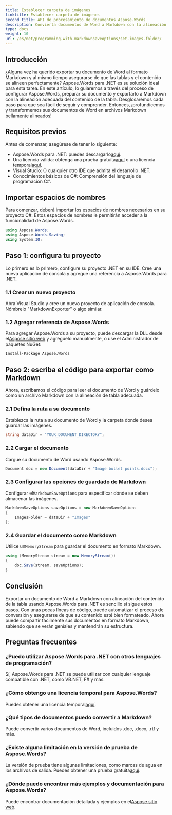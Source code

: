 ```yaml
---
title: Establecer carpeta de imágenes
linktitle: Establecer carpeta de imágenes
second_title: API de procesamiento de documentos Aspose.Words
description: Convierta documentos de Word a Markdown con la alineación adecuada de la tabla usando Aspose.Words para .NET. Siga nuestra guía detallada para obtener resultados perfectos.
type: docs
weight: 10
url: /es/net/programming-with-markdownsaveoptions/set-images-folder/
---
```

## Introducción

¿Alguna vez ha querido exportar su documento de Word al formato Markdown y al mismo tiempo asegurarse de que las tablas y el contenido se alineen perfectamente? Aspose.Words para .NET es su solución ideal para esta tarea. En este artículo, lo guiaremos a través del proceso de configurar Aspose.Words, preparar su documento y exportarlo a Markdown con la alineación adecuada del contenido de la tabla. Desglosaremos cada paso para que sea fácil de seguir y comprender. Entonces, ¡profundicemos y transformemos sus documentos de Word en archivos Markdown bellamente alineados!

## Requisitos previos

Antes de comenzar, asegúrese de tener lo siguiente:

-  Aspose.Words para .NET: puedes descargarlo[aquí](https://releases.aspose.com/words/net/).
-  Una licencia válida: obtenga una prueba gratuita[aquí](https://releases.aspose.com/) o una licencia temporal[aquí](https://purchase.aspose.com/temporary-license/).
- Visual Studio: O cualquier otro IDE que admita el desarrollo .NET.
- Conocimientos básicos de C#: Comprensión del lenguaje de programación C#.

## Importar espacios de nombres

Para comenzar, deberá importar los espacios de nombres necesarios en su proyecto C#. Estos espacios de nombres le permitirán acceder a la funcionalidad de Aspose.Words.

```csharp
using Aspose.Words;
using Aspose.Words.Saving;
using System.IO;
```

## Paso 1: configura tu proyecto

Lo primero es lo primero, configure su proyecto .NET en su IDE. Cree una nueva aplicación de consola y agregue una referencia a Aspose.Words para .NET.

### 1.1 Crear un nuevo proyecto

Abra Visual Studio y cree un nuevo proyecto de aplicación de consola. Nómbrelo "MarkdownExporter" o algo similar.

### 1.2 Agregar referencia de Aspose.Words

 Para agregar Aspose.Words a su proyecto, puede descargar la DLL desde el[Aspose sitio web](https://releases.aspose.com/words/net/) y agréguelo manualmente, o use el Administrador de paquetes NuGet:

```bash
Install-Package Aspose.Words
```

## Paso 2: escriba el código para exportar como Markdown

Ahora, escribamos el código para leer el documento de Word y guárdelo como un archivo Markdown con la alineación de tabla adecuada.

### 2.1 Defina la ruta a su documento

Establezca la ruta a su documento de Word y la carpeta donde desea guardar las imágenes.

```csharp
string dataDir = "YOUR_DOCUMENT_DIRECTORY";
```

### 2.2 Cargar el documento

Cargue su documento de Word usando Aspose.Words.

```csharp
Document doc = new Document(dataDir + "Image bullet points.docx");
```

### 2.3 Configurar las opciones de guardado de Markdown

 Configurar el`MarkdownSaveOptions` para especificar dónde se deben almacenar las imágenes.

```csharp
MarkdownSaveOptions saveOptions = new MarkdownSaveOptions
{
    ImagesFolder = dataDir + "Images"
};
```

### 2.4 Guardar el documento como Markdown

 Utilice un`MemoryStream` para guardar el documento en formato Markdown.

```csharp
using (MemoryStream stream = new MemoryStream())
{
    doc.Save(stream, saveOptions);
}
```

## Conclusión

Exportar un documento de Word a Markdown con alineación del contenido de la tabla usando Aspose.Words para .NET es sencillo si sigue estos pasos. Con unas pocas líneas de código, puede automatizar el proceso de conversión y asegurarse de que su contenido esté bien formateado. Ahora puede compartir fácilmente sus documentos en formato Markdown, sabiendo que se verán geniales y mantendrán su estructura.

## Preguntas frecuentes

### ¿Puedo utilizar Aspose.Words para .NET con otros lenguajes de programación?

Sí, Aspose.Words para .NET se puede utilizar con cualquier lenguaje compatible con .NET, como VB.NET, F# y más.

### ¿Cómo obtengo una licencia temporal para Aspose.Words?

 Puedes obtener una licencia temporal[aquí](https://purchase.aspose.com/temporary-license/).

### ¿Qué tipos de documentos puedo convertir a Markdown?

Puede convertir varios documentos de Word, incluidos .doc, .docx, .rtf y más.

### ¿Existe alguna limitación en la versión de prueba de Aspose.Words?

La versión de prueba tiene algunas limitaciones, como marcas de agua en los archivos de salida. Puedes obtener una prueba gratuita[aquí](https://releases.aspose.com/).

### ¿Dónde puedo encontrar más ejemplos y documentación para Aspose.Words?

 Puede encontrar documentación detallada y ejemplos en el[Aspose sitio web](https://reference.aspose.com/words/net/).
